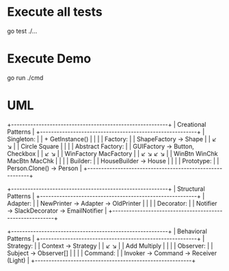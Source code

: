 # Execute all tests
go test ./...

# Execute Demo
go run ./cmd

# UML
+---------------------------------------------------------+
|                    Creational Patterns                  |
+---------------------------------------------------------+
| Singleton:                                              |
|   + GetInstance()                                       |
|                                                         |
| Factory:                                                |
|   ShapeFactory → Shape                                  |
|         ↙       ↘                                       |
|     Circle      Square                                  |
|                                                         |
| Abstract Factory:                                       |
|   GUIFactory → Button, Checkbox                         |
|        ↙           ↘                                    |
|   WinFactory   MacFactory                               |
|     ↙   ↘       ↙   ↘                                   |
| WinBtn WinChk MacBtn MacChk                             |
|                                                         |
| Builder:                                                |
|   HouseBuilder → House                                  |
|                                                         |
| Prototype:                                              |
|   Person.Clone() → Person                               |
+---------------------------------------------------------+

+---------------------------------------------------------+
|                   Structural Patterns                   |
+---------------------------------------------------------+
| Adapter:                                                |
|   NewPrinter → Adapter → OldPrinter                     |
|                                                         |
| Decorator:                                              |
|   Notifier → SlackDecorator → EmailNotifier             |
+---------------------------------------------------------+

+---------------------------------------------------------+
|                   Behavioral Patterns                   |
+---------------------------------------------------------+
| Strategy:                                               |
|   Context → Strategy                                    |
|            ↙        ↘                                   |
|         Add        Multiply                             |
|                                                         |
| Observer:                                               |
|   Subject → Observer[]                                  |
|                                                         |
| Command:                                                |
|   Invoker → Command → Receiver (Light)                  |
+---------------------------------------------------------+
